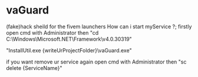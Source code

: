 # vaGuard
(fake)hack sheild for the fivem launchers
How can i start myService ?;
firstly open cmd with Administrator then
"cd C:\Windows\Microsoft.NET\Framework\v4.0.30319"

"InstallUtil.exe {writeUrProjectFolder}\vaGuard.exe"

if you want remove ur service again open cmd with Administrator then
"sc delete {ServiceName}"
